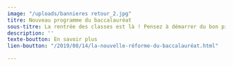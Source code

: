 ```yaml
---
image: "/uploads/bannieres retour_2.jpg"
titre: Nouveau programme du baccalauréat
sous-titre: La rentrée des classes est là ! Pensez à démarrer du bon pied !
description: ''
texte-boutton: En savoir plus
lien-boutton: "/2019/08/14/la-nouvelle-réforme-du-baccalauréat.html"

---
```

